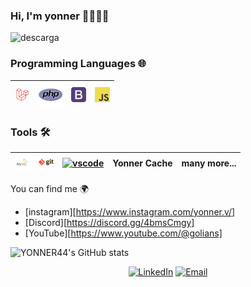 ### Hi, I'm yonner 👋😎👩‍💻
![descarga](https://github.com/YONNER44/sena/assets/118782598/fb31f2ee-fb7b-462d-87a6-c9450211260e)

### Programming Languages 🌐

| [<img src="https://raw.githubusercontent.com/github/explore/80688e429a7d4ef2fca1e82350fe8e3517d3494d/topics/laravel/laravel.png" alt="Laravel" width="24">](https://laravel.com/) | [<img src="https://raw.githubusercontent.com/github/explore/80688e429a7d4ef2fca1e82350fe8e3517d3494d/topics/php/php.png" alt="php" width="38">](https://php.net/)  | [<img src="https://raw.githubusercontent.com/github/explore/80688e429a7d4ef2fca1e82350fe8e3517d3494d/topics/bootstrap/bootstrap.png" alt="Bootstrap" width="24">](https://getbootstrap.com/) |  [<img src="https://raw.githubusercontent.com/github/explore/80688e429a7d4ef2fca1e82350fe8e3517d3494d/topics/javascript/javascript.png" alt="jQuery" width="24">](https://jquery.com/) |
|---|---|---|---|

### Tools 🛠️

| [<img src="https://raw.githubusercontent.com/github/explore/80688e429a7d4ef2fca1e82350fe8e3517d3494d/topics/mysql/mysql.png" alt="mysql" width="24">](https://www.mysql.com/) | [<img src="https://raw.githubusercontent.com/github/explore/80688e429a7d4ef2fca1e82350fe8e3517d3494d/topics/git/git.png" alt="Git" width="24">](https://git-scm.com/) | [<img src="https://upload.wikimedia.org/wikipedia/commons/thumb/2/2d/Visual_Studio_Code_1.18_icon.svg/1200px-Visual_Studio_Code_1.18_icon.svg.png" alt="vscode" width="24">](https://code.visualstudio.com/) | Yonner Cache | many more...
|---|---|---|---|---|

You can find me 🌍
- [instagram][https://www.instagram.com/yonner.v/]
- [Discord][https://discord.gg/4bmsCmgy]
- [YouTube][https://www.youtube.com/@golians]

![YONNER44's GitHub stats](https://github-readme-stats.vercel.app/api?username=YONNER44&show_icons=true&theme=dracula)

<p align="center">
<a href="https://www.linkedin.com/in/yonnervargas/" target="_blank"><img alt="LinkedIn" src="https://img.shields.io/badge/LinkedIn-yonnervargas-blue?style=flat&logo=linkedin"></a>
<a href="mailto:yonnervargasbernate7@gmail.com"><img alt="Email" src="https://img.shields.io/badge/Email-yonnervargasbernate7@gmail.com-blue?style=flat&logo=gmail"></a>
</p>


<!--
**YONNER44/YONNER44** is a ✨ _special_ ✨ repository because its `README.md` (this file) appears on your GitHub profile.

Here are some ideas to get you started:

- 🔭 I’m currently working on ...
- 🌱 I’m currently learning ...
- 👯 I’m looking to collaborate on ...
- 🤔 I’m looking for help with ...
- 💬 Ask me about ...
- 📫 How to reach me: ...
- 😄 Pronouns: ...
- ⚡ Fun fact: ...
-->
